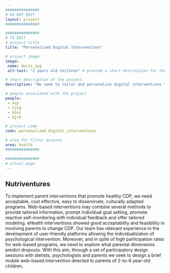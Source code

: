 ```yaml
---
###############
# DO NOT EDIT
layout: project
###############

###############
# TO EDIT
# project title
title: "Personalized Digital Interventions"

# project image
image:
 name: doris.jpg
 alt-text: "2 years old children" # provide a short description for the image #a11y

# short description of the project
description: "We seek to tailor and personalize digital interventions to increase users motivation and adherence to the interventions. To this end, we think is crucial to gather a deep understanding of the intervention, context of use, benefits and difficulties associated and to accede to the mental models (goals, needs, motivations, etc) of the users."

# people associated with the project
people:
 - acp
 - tjvg
 - hhss
 - djrb

# project code
code: personalized_digital_interventions

# area for filter purpose
area: health
###############

###############
# actual page
---
```


## Nutriventures
To implement parent interventions that promote healthy CDP, we need acceptable, cost effective, easy to disseminate, culturally adapted programs. Web-based interventions may combine several methods to provide tailored information, prompt individual goal setting, promote reactive self-monitoring with individual feedback and offer tailored modeling. eHealth interventions showed good acceptability and feasibility in involving parents to change CDP. Our team has relevant experience in the development of user-friendly platforms allowing the individualization of psychological intervention. Moreover, and in spite of high participation rates for web-based programs, we need to explore what parental dimensions predict dropouts. With this aim, through a set of participatory design sessions with dietists, psychologists and parents we seek to design a brief mobile web-based intervention directed  to parents of 2-to-6 year-old children.
